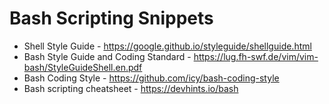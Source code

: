 # Bash Scripting Snippets

* Shell Style Guide                    - https://google.github.io/styleguide/shellguide.html
* Bash Style Guide and Coding Standard - https://lug.fh-swf.de/vim/vim-bash/StyleGuideShell.en.pdf
* Bash Coding Style                    - https://github.com/icy/bash-coding-style
* Bash scripting cheatsheet            - https://devhints.io/bash
